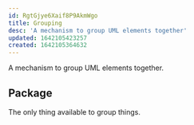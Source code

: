 ```yaml
---
id: RgtGjye6Xaif8P9AkmWgo
title: Grouping
desc: 'A mechanism to group UML elements together'
updated: 1642105423257
created: 1642105364632
---
```


A mechanism to group UML elements together.

## Package
The only thing available to group things.